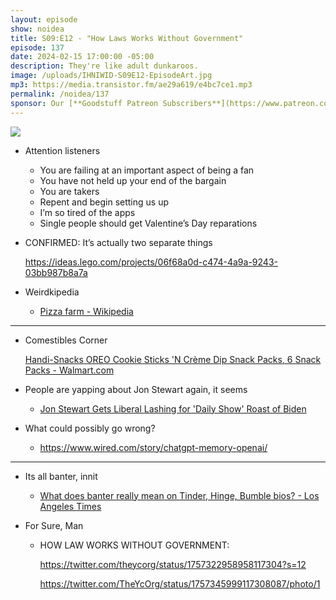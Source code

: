 ```yaml
---
layout: episode
show: noidea
title: S09:E12 - "How Laws Works Without Government"
episode: 137
date: 2024-02-15 17:00:00 -05:00
description: They're like adult dunkaroos.
image: /uploads/IHNIWID-S09E12-EpisodeArt.jpg
mp3: https://media.transistor.fm/ae29a619/e4bc7ce1.mp3
permalink: /noidea/137
sponsor: Our [**Goodstuff Patreon Subscribers**](https://www.patreon.com/goodstuff "Goodstuff on Patreon") and listeners just like you! Support your favorite podcasts directly to get access to the discord and more.
---
```


![](/uploads/IHNIWID-S09E12-EpisodeArt.jpg)

- Attention listeners
    - You are failing at an important aspect of being a fan
    - You have not held up your end of the bargain
    - You are takers
    - Repent and begin setting us up
    - I’m so tired of the apps
    - Single people should get Valentine’s Day reparations
- CONFIRMED: It’s actually two separate things
    
    https://ideas.lego.com/projects/06f68a0d-c474-4a9a-9243-03bb987b8a7a
    
- Weirdkipedia
    - [Pizza farm - Wikipedia](https://en.wikipedia.org/wiki/Pizza_farm)

---

- Comestibles Corner
    
    [Handi-Snacks OREO Cookie Sticks 'N Crème Dip Snack Packs, 6 Snack Packs - Walmart.com](https://www.walmart.com/ip/Handi-Snacks-OREO-Cookie-Sticks-N-Cr-me-Dip-Snack-Packs-6-Snack-Packs/10292792)
    
- People are yapping about Jon Stewart again, it seems
    - [Jon Stewart Gets Liberal Lashing for 'Daily Show' Roast of Biden](https://www.rollingstone.com/culture/culture-news/jon-stewart-liberal-lashing-daily-show-biden-1234967551/)
- What could possibly go wrong?
    - https://www.wired.com/story/chatgpt-memory-openai/

---

- Its all banter, innit
    - [What does banter really mean on Tinder, Hinge, Bumble bios? - Los Angeles Times](https://www.latimes.com/lifestyle/story/2024-02-13/what-does-banter-in-dating-app-bios-mean?sfmc_id=652825a024b2ea18e6ae6dbf&skey_id=2fab05684fdfe808d9f32f9c4cff6977746f16fcc263687d6536010ee7a128c4&utm_id=34346146&utm_source=Sailthru&utm_medium=email&utm_campaign=NLTR-Email-List-Essential%20California&utm_term=Newsletter%20-%20Essential%20California)

        
- For Sure, Man
    - HOW LAW WORKS WITHOUT GOVERNMENT:
        
        https://twitter.com/theycorg/status/1757322958958117304?s=12
        
        https://twitter.com/TheYcOrg/status/1757345999117308087/photo/1